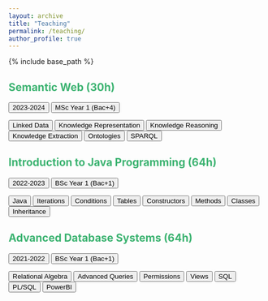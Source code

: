 ```yaml
---
layout: archive
title: "Teaching"
permalink: /teaching/
author_profile: true
---
```


{% include base_path %}

## <FONT COLOR="#3CB371">Semantic Web (30h)</FONT>
<button type="button" class="btn btn-default">2023-2024</button>
<button type="button" class="btn btn-primary">MSc Year 1 (Bac+4)</button>

<button type="button" class="btn btn-secondary">Linked Data</button>
<button type="button" class="btn btn-secondary">Knowledge Representation</button>
<button type="button" class="btn btn-secondary">Knowledge Reasoning</button>
<button type="button" class="btn btn-secondary">Knowledge Extraction</button>
<button type="button" class="btn btn-secondary">Ontologies</button>
<button type="button" class="btn btn-secondary">SPARQL</button>

## <FONT COLOR="#3CB371">Introduction to Java Programming (64h)</FONT>
<button type="button" class="btn btn-default">2022-2023</button>
<button type="button" class="btn btn-primary">BSc Year 1 (Bac+1)</button>

<button type="button" class="btn btn-secondary">Java</button>
<button type="button" class="btn btn-secondary">Iterations</button>
<button type="button" class="btn btn-secondary">Conditions</button>
<button type="button" class="btn btn-secondary">Tables</button>
<button type="button" class="btn btn-secondary">Constructors</button>
<button type="button" class="btn btn-secondary">Methods</button>
<button type="button" class="btn btn-secondary">Classes</button>
<button type="button" class="btn btn-secondary">Inheritance</button>

<!-- 
<dl>
  <dt><b>Academic Year</b></dt>
<dd>2022-2023</dd>
  <dt><b>Course Duration</b></dt>
<dd>64h</dd>
  <dt><b>Students</b></dt>
<dd>25 Bachelor Students</dd>
  <dt><b>Keywords</b></dt>
<dd>Java Language, Variables, Tables, Constructors, Methods, Iterations, Conditions, Classes, Inheritance</dd>
</dl>

<button name="button" onclick="http://www.google.com">B.Sc. Year 1 (Bac+1)</button>
<a><button name="button" style = "color: red" onclick="https://www.w3schools.com/CPP/cpp_math.asp">`cmath`on w3schools</button></a> -->

## <FONT COLOR="#3CB371">Advanced Database Systems (64h)</FONT>
<button type="button" class="btn btn-default">2021-2022</button>
<button type="button" class="btn btn-primary">BSc Year 1 (Bac+1)</button>

<button type="button" class="btn btn-secondary">Relational Algebra</button>
<button type="button" class="btn btn-secondary">Advanced Queries</button>
<button type="button" class="btn btn-secondary">Permissions</button>
<button type="button" class="btn btn-secondary">Views</button>
<button type="button" class="btn btn-secondary">SQL</button>
<button type="button" class="btn btn-secondary">PL/SQL</button>
<button type="button" class="btn btn-secondary">PowerBI</button>

<!-- <dl>
  <dt><b>Academic Year</b></dt>
<dd>2021-2022</dd>
  <dt><b>Course Duration</b></dt>
<dd>64h</dd>
  <dt><b>Students</b></dt>
<dd>25 Bachelor Students</dd>
  <dt><b>Keywords</b></dt>
<dd>Relational Algebra, Advanced Queries, Permissions, Views, SQL, PL/SQL, PowerBI</dd>
</dl> -->
